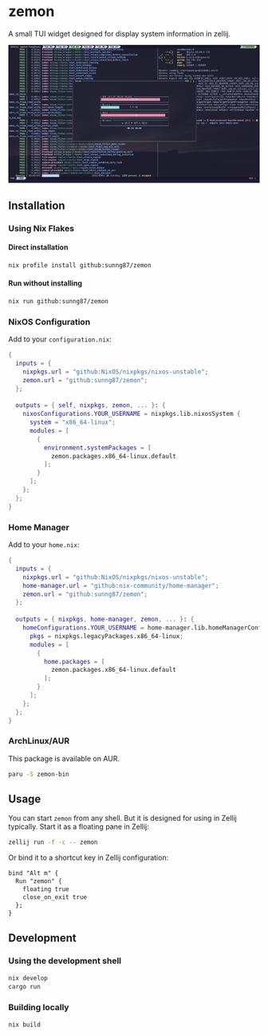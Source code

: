 # zemon

A small TUI widget designed for display system information in zellij.

![screenshot](screenshot.png)

## Installation

### Using Nix Flakes

#### Direct installation
```bash
nix profile install github:sunng87/zemon
```

#### Run without installing
```bash
nix run github:sunng87/zemon
```

### NixOS Configuration

Add to your `configuration.nix`:

```nix
{
  inputs = {
    nixpkgs.url = "github:NixOS/nixpkgs/nixos-unstable";
    zemon.url = "github:sunng87/zemon";
  };

  outputs = { self, nixpkgs, zemon, ... }: {
    nixosConfigurations.YOUR_USERNAME = nixpkgs.lib.nixosSystem {
      system = "x86_64-linux";
      modules = [
        {
          environment.systemPackages = [
            zemon.packages.x86_64-linux.default
          ];
        }
      ];
    };
  };
}
```

### Home Manager

Add to your `home.nix`:

```nix
{
  inputs = {
    nixpkgs.url = "github:NixOS/nixpkgs/nixos-unstable";
    home-manager.url = "github:nix-community/home-manager";
    zemon.url = "github:sunng87/zemon";
  };

  outputs = { nixpkgs, home-manager, zemon, ... }: {
    homeConfigurations.YOUR_USERNAME = home-manager.lib.homeManagerConfiguration {
      pkgs = nixpkgs.legacyPackages.x86_64-linux;
      modules = [
        {
          home.packages = [
            zemon.packages.x86_64-linux.default
          ];
        }
      ];
    };
  };
}
```

### ArchLinux/AUR

This package is available on AUR.

```bash
paru -S zemon-bin
```

## Usage

You can start `zemon` from any shell. But it is designed for using in Zellij
typically. Start it as a floating pane in Zellij:

```bash
zellij run -f -c -- zemon
```

Or bind it to a shortcut key in Zellij configuration:

```kdl
bind "Alt m" {
  Run "zemon" {
    floating true
    close_on_exit true
  };
}
```

## Development

### Using the development shell
```bash
nix develop
cargo run
```

### Building locally
```bash
nix build
```
